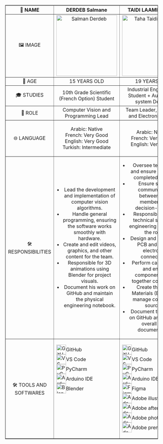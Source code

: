 <table border="1" style="width: 100%; border-collapse: collapse;">
    <thead>
        <tr>
            <th style="text-align: center; vertical-align: middle; width: 25%;">👤 NAME</th>
            <th style="text-align: center; vertical-align: middle; width: 25%;">DERDEB Salmane</th>
            <th style="text-align: center; vertical-align: middle; width: 25%;">TAIDI LAAMIRI TAHA</th>
            <th style="text-align: center; vertical-align: middle; width: 25%;">TAIDI LAAMIRI MORTADA</th>
        </tr>
    </thead>
    <tbody>
        <tr>
            <td style="text-align: center; vertical-align: middle;">🖼️ IMAGE</td>
            <td style="text-align: center; vertical-align: middle;">
                <img src="https://github.com/user-attachments/assets/70c6ed95-7fce-4ee0-840e-6f5b5265e15e" width="200" alt="Salman Derdeb">
            </td>
            <td style="text-align: center; vertical-align: middle;">
                <img src="https://github.com/user-attachments/assets/23f7989c-80eb-4c4a-bd4e-48854502ae04" width="200" alt="Taha Taidi Laamiri">
            </td>
            <td style="text-align: center; vertical-align: middle;">
                <img src="https://github.com/user-attachments/assets/5c9d1a28-243c-4c6f-8052-82998c2a2ced" width="200" alt="Mortada Taidi Laamiri">
            </td>
        </tr>
        <tr>
            <td style="text-align: center; vertical-align: middle;">🔢 AGE</td>
            <td style="text-align: center; vertical-align: middle;">15 YEARS OLD</td>
            <td style="text-align: center; vertical-align: middle;">19 YEARS OLD</td>
            <td style="text-align: center; vertical-align: middle;">16 YEARS OLD</td>
        </tr>
        <tr>
            <td style="text-align: center; vertical-align: middle;">🎓 STUDIES</td>
            <td style="text-align: center; vertical-align: middle;">10th Grade Scientific (French Option) Student</td>
            <td style="text-align: center; vertical-align: middle;">Industrial Engineering Student + Automated system Degree</td>
            <td style="text-align: center; vertical-align: middle;">11th Grade Physics and Math (French Option) Student</td>
        </tr>
        <tr>
            <td style="text-align: center; vertical-align: middle;">🎯 ROLE</td>
            <td style="text-align: center; vertical-align: middle;">Computer Vision and Programming Lead</td>
            <td style="text-align: center; vertical-align: middle;">Team Leader, Electrical and Electronics Lead</td>
            <td style="text-align: center; vertical-align: middle;">Fabrication and Conception Lead</td>
        </tr>
        <tr>
            <td style="text-align: center; vertical-align: middle;">🌐 LANGUAGE</td>
            <td style="text-align: center; vertical-align: middle;">
                <ul style="list-style-type: none; padding-left: 0;">
                    <li>Arabic: Native</li>
                    <li>French: Very Good</li>
                    <li>English: Very Good</li>
                    <li>Turkish: Intermediate</li>
                </ul>
            </td>
            <td style="text-align: center; vertical-align: middle;">
                <ul style="list-style-type: none; padding-left: 0;">
                    <li>Arabic: Native</li>
                    <li>French: Very Good</li>
                    <li>English: Very Good</li>
                </ul>
            </td>
            <td style="text-align: center; vertical-align: middle;">
                <ul style="list-style-type: none; padding-left: 0;">
                    <li>Arabic: Native</li>
                    <li>French: Good</li>
                    <li>English: Beginner</li>
                </ul>
            </td>
        </tr>
        <tr>
            <td style="text-align: center; vertical-align: middle;">🛠️ RESPONSIBILITIES</td>
            <td style="text-align: center; vertical-align: middle;">
                <ul style="list-style-type: disc; padding-left: 20px;">
                    <li>Lead the development and implementation of computer vision algorithms.</li>
                    <li>Handle general programming, ensuring the software works smoothly with hardware.</li>
                    <li>Create and edit videos, graphics, and other content for the team.</li>
                    <li>Responsible for 3D animations using Blender for project visuals.</li>
                    <li>Document his work on GitHub and maintain the physical engineering notebook.</li>
                </ul>
            </td>
            <td style="text-align: center; vertical-align: middle;">
                <ul style="list-style-type: disc; padding-left: 20px;">
                    <li>Oversee team tasks and ensure all work is completed on time.</li>
                    <li>Ensure smooth communication between team members and decision-makers.</li>
                    <li>Responsible for the technical study and engineering aspects of the robot.</li>
                    <li>Design and create the PCB and handle electronics connections.</li>
                    <li>Perform calculations and ensure components work together compatibly.</li>
                    <li>Create the Bill of Materials (BOM) and manage component sourcing.</li>
                    <li>Document the project on GitHub and manage overall team documentation.</li>
                </ul>
            </td>
            <td style="text-align: center; vertical-align: middle;">
                <ul style="list-style-type: disc; padding-left: 20px;">
                    <li>Take precise measurements for each part of the robot.</li>
                    <li>Design the robot from scratch and 3D print components.</li>
                    <li>Lead the assembly of the robot and handle all mechanical components.</li>
                    <li>Conduct testing, make improvements, and iterate on new versions of the design.</li>
                    <li>Document his part of the project on GitHub.</li>
                </ul>
            </td>
        </tr>
         <tr>
            <td style="text-align: center; vertical-align: middle;">🛠️ TOOLS AND SOFTWARES</td>
            <td style="text-align: left; vertical-align: top;">
                <ul style="list-style-type: none; padding-left: 0;">
                   <li style="display: flex; align-items: center;">
                        <img src="https://skillicons.dev/icons?i=github" width="32" alt="GitHub"> GitHub
                    </li>
                    <li style="display: flex; align-items: center;">
                        <img src="https://skillicons.dev/icons?i=vscode" width="32" alt="VS Code"> VS Code
                    </li>
                    <li style="display: flex; align-items: center;">
                        <img src="https://skillicons.dev/icons?i=pycharm" width="32" alt="PyCharm"> PyCharm
                    </li>
                     <li style="display: flex; align-items: center;">
                        <img src="https://skillicons.dev/icons?i=arduino" width="32" alt="Arduino IDE"> Arduino IDE
                    </li>
                    <li style="display: flex; align-items: center;">
                        <img src="https://skillicons.dev/icons?i=blender" width="32" alt="Blender"> Blender
                    </li>
                </ul>
            </td>
            <td style="text-align: left; vertical-align: top;">
                <ul style="list-style-type: none; padding-left: 0;">
                   <li style="display: flex; align-items: center;">
                        <img src="https://skillicons.dev/icons?i=github" width="32" alt="GitHub"> GitHub
                    </li>
                    <li style="display: flex; align-items: center;">
                        <img src="https://skillicons.dev/icons?i=vscode" width="32" alt="VS Code"> VS Code
                    </li>
                    <li style="display: flex; align-items: center;">
                        <img src="https://skillicons.dev/icons?i=pycharm" width="32" alt="PyCharm"> PyCharm
                    </li>
                     <li style="display: flex; align-items: center;">
                        <img src="https://skillicons.dev/icons?i=arduino" width="32" alt="Arduino IDE"> Arduino IDE
                    </li>
                   <li style="display: flex; align-items: center;">
                        <img src="https://skillicons.dev/icons?i=figma" width="32" alt="Figma"> Figma
                    </li>
                    <li style="display: flex; align-items: center;">
                        <img src="https://skillicons.dev/icons?i=ai" width="32" alt="Adobe illustrator"> Adobe illustrator
                    </li>
                    <li style="display: flex; align-items: center;">
                        <img src="https://skillicons.dev/icons?i=ae" width="32" alt="Adobe after effects"> Adobe after effects
                    </li>
                     <li style="display: flex; align-items: center;">
                        <img src="https://skillicons.dev/icons?i=ps" width="32" alt="Adobe photoshop"> Adobe photoshop
                    </li>
                   <li style="display: flex; align-items: center;">
                        <img src="https://skillicons.dev/icons?i=pr" width="32" alt="Adobe premiere pro"> Adobe premiere pro
                    </li>
                </ul>
            </td>
            <td style="text-align: left; vertical-align: top;">
                <ul style="list-style-type: none; padding-left: 0;">
                    <li style="display: flex; align-items: center;">
                        <img src="https://skillicons.dev/icons?i=github" width="32" alt="GitHub"> GitHub
                    </li>
                    <li style="display: flex; align-items: center;">
                        <img src="https://skillicons.dev/icons?i=vscode" width="32" alt="VS Code"> VS Code
                    </li>
                    <li style="display: flex; align-items: center;">
                        <img src="https://skillicons.dev/icons?i=blender" width="32" alt="Blender"> Blender
                    </li>
                </ul>
            </td>
        </tr>
    </tbody>
</table>
